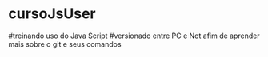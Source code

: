 # cursoJsUser

#treinando uso do Java Script
#versionado entre PC e Not afim de aprender mais sobre o git e seus comandos
